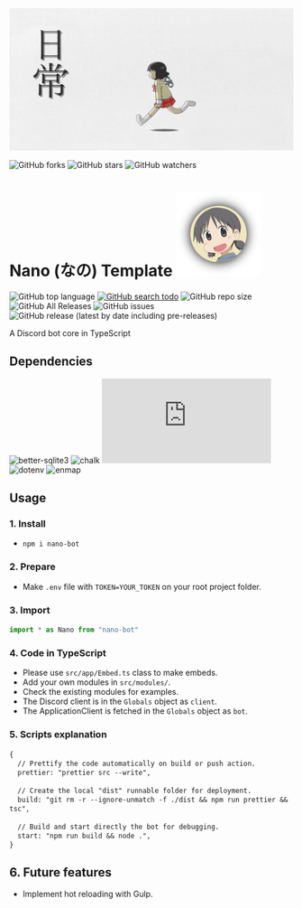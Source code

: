 ![nano banner](assets/images/banner.jpg)

![GitHub forks](https://img.shields.io/github/forks/CamilleAbella/Nano?color=black&logo=github&style=for-the-badge) ![GitHub stars](https://img.shields.io/github/stars/CamilleAbella/Nano?color=black&logo=github&style=for-the-badge) ![GitHub watchers](https://img.shields.io/github/watchers/CamilleAbella/Nano?color=black&logo=github&style=for-the-badge)

# Nano (なの) Template ![](assets/images/logo.png)

![GitHub top language](https://img.shields.io/github/languages/top/CamilleAbella/Nano?color=%23BDB76B&style=plastic)
[![GitHub search todo](https://img.shields.io/github/search/CamilleAbella/Nano/todo?color=%23BDB76B&label=todo%20count&style=plastic)](https://github.com/CamilleAbella/Nano/search?l=TypeScript&q=todo)
![GitHub repo size](https://img.shields.io/github/repo-size/CamilleAbella/Nano?color=%23BDB76B&label=size&style=plastic)
![GitHub All Releases](https://img.shields.io/github/downloads/CamilleAbella/Nano/total?color=%23BDB76B&style=plastic)
![GitHub issues](https://img.shields.io/github/issues/CamilleAbella/Nano?color=%23BDB76B&style=plastic)
![GitHub release (latest by date including pre-releases)](https://img.shields.io/github/v/release/CamilleAbella/Nano?color=%23BDB76B&include_prereleases&style=plastic)

A Discord bot core in TypeScript

## Dependencies

![better-sqlite3](https://img.shields.io/github/package-json/dependency-version/CamilleAbella/Nano/better-sqlite3?color=orange&style=plastic)
![chalk](https://img.shields.io/github/package-json/dependency-version/CamilleAbella/Nano/chalk?color=orange&style=plastic)
![discord.js](https://img.shields.io/github/package-json/dependency-version/CamilleAbella/Nano/discord.js?color=orange&style=plastic)
![dotenv](https://img.shields.io/github/package-json/dependency-version/CamilleAbella/Nano/dotenv?color=orange&style=plastic)
![enmap](https://img.shields.io/github/package-json/dependency-version/CamilleAbella/Nano/enmap?color=orange&style=plastic)

## Usage

### 1. Install

- `npm i nano-bot`

### 2. Prepare

- Make `.env` file with `TOKEN=YOUR_TOKEN` on your root project folder.

### 3. Import

```ts
import * as Nano from "nano-bot"
```

### 4. Code in TypeScript

- Please use `src/app/Embed.ts` class to make embeds.
- Add your own modules in `src/modules/`.
- Check the existing modules for examples.
- The Discord client is in the `Globals` object as `client`.
- The ApplicationClient is fetched in the `Globals` object as `bot`.

### 5. Scripts explanation

```json5
{
  // Prettify the code automatically on build or push action.
  prettier: "prettier src --write",

  // Create the local "dist" runnable folder for deployment.
  build: "git rm -r --ignore-unmatch -f ./dist && npm run prettier && tsc",

  // Build and start directly the bot for debugging.
  start: "npm run build && node .",
}
```

## 6. Future features

- Implement hot reloading with Gulp.
